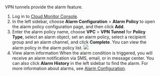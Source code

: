 VPN tunnels provide the alarm feature.
1. Log in to [Cloud Monitor Console](https://console.cloud.tencent.com/monitor/overview).
2. In the left sidebar, choose **Alarm Configuration** > **Alarm Policy** to open the alarm policy configuration page, and then click **Add**.
3. Enter the alarm policy name, choose **VPC** > **VPN Tunnel** for **Policy Type**, select an alarm object, set an alarm policy, select a recipient group and an alarm channel, and click **Complete**. You can view the alarm policy in the alarm policy list.
![](https://main.qcloudimg.com/raw/ab2216a5a19eff3c62b473a06e3b5b05.png)
4. View alarm information
When the alarm condition is triggered, you will receive an alarm notification via SMS, email, or in message center. You can also click **Alarm History** in the left sidebar to find the alarm. For more information about alarms, see [Alarm Configuration](https://intl.cloud.tencent.com/document/product/248/6215).


